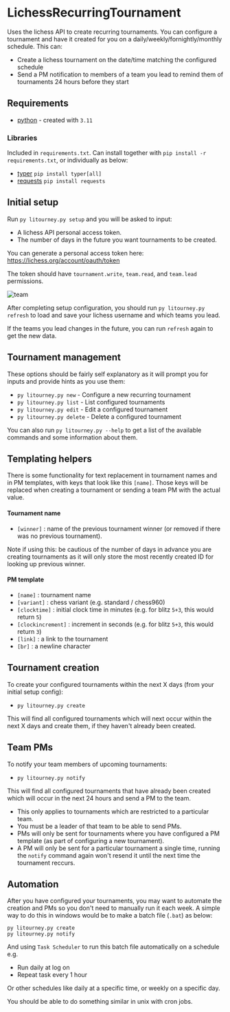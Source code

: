 # LichessRecurringTournament
Uses the lichess API to create recurring tournaments. You can configure a tournament and have it created for you on a daily/weekly/fornightly/monthly schedule. This can:
- Create a lichess tournament on the date/time matching the configured schedule
- Send a PM notification to members of a team you lead to remind them of tournaments 24 hours before they start

## Requirements
- [python](https://www.python.org/) - created with `3.11`

### Libraries
Included in `requirements.txt`. Can install together with `pip install -r requirements.txt`, or individually as below:
- [typer](https://typer.tiangolo.com/) `pip install typer[all]`
- [requests](https://requests.readthedocs.io) `pip install requests`

## Initial setup
Run `py litourney.py setup` and you will be asked to input:
- A lichess API personal access token.
- The number of days in the future you want tournaments to be created.

You can generate a personal access token here: https://lichess.org/account/oauth/token

The token should have `tournament.write`, `team.read`, and `team.lead` permissions.

![team](https://user-images.githubusercontent.com/25903992/229781768-439d8065-7e9b-41e6-b9fb-d2321cba4bd7.PNG)

After completing setup configuration, you should run `py litourney.py refresh` to load and save your lichess username and which teams you lead.

If the teams you lead changes in the future, you can run `refresh` again to get the new data.

## Tournament management
These options should be fairly self explanatory as it will prompt you for inputs and provide hints as you use them:

- `py litourney.py new` - Configure a new recurring tournament
- `py litourney.py list` - List configured tournaments
- `py litourney.py edit` - Edit a configured tournament
- `py litourney.py delete` - Delete a configured tournament

You can also run `py litourney.py --help` to get a list of the available commands and some information about them.

## Templating helpers
There is some functionality for text replacement in tournament names and in PM templates, with keys that look like this `[name]`. Those keys will be replaced when creating a tournament or sending a team PM with the actual value.

#### Tournament name
- `[winner]` : name of the previous tournament winner (or removed if there was no previous tournament).

Note if using this: be cautious of the number of days in advance you are creating tournaments as it will only store the most recently created ID for looking up previous winner.

#### PM template
- `[name]` : tournament name
- `[variant]` : chess variant (e.g. standard / chess960)
- `[clocktime]` : initial clock time in minutes (e.g. for blitz `5+3`, this would return `5`)
- `[clockincrement]` : increment in seconds (e.g. for blitz `5+3`, this would return `3`)
- `[link]` : a link to the tournament
- `[br]` : a newline character

## Tournament creation
To create your configured tournaments within the next X days (from your initial setup config):
- `py litourney.py create`

This will find all configured tournaments which will next occur within the next X days and create them, if they haven't already been created.

## Team PMs
To notify your team members of upcoming tournaments:
- `py litourney.py notify`

This will find all configured tournaments that have already been created which will occur in the next 24 hours and send a PM to the team.
- This only applies to tournaments which are restricted to a particular team.
- You must be a leader of that team to be able to send PMs.
- PMs will only be sent for tournaments where you have configured a PM template (as part of configuring a new tournament).
- A PM will only be sent for a particular tournament a single time, running the `notify` command again won't resend it until the next time the tournament reccurs.

## Automation
After you have configured your tournaments, you may want to automate the creation and PMs so you don't need to manually run it each week. A simple way to do this in windows would be to make a batch file (`.bat`) as below:
```
py litourney.py create
py litourney.py notify
```
And using `Task Scheduler` to run this batch file automatically on a schedule e.g.
- Run daily at log on
- Repeat task every 1 hour

Or other schedules like daily at a specific time, or weekly on a specific day.

You should be able to do something similar in unix with cron jobs.
